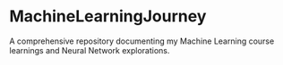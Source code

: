 # MachineLearningJourney
A comprehensive repository documenting my Machine Learning course learnings and Neural Network explorations.
